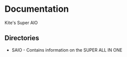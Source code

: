 # Documentation
Kite's Super AIO

## Directories
* SAIO - Contains information on the SUPER ALL IN ONE